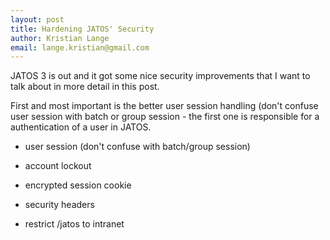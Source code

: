 ```yaml
---
layout: post
title: Hardening JATOS' Security
author: Kristian Lange
email: lange.kristian@gmail.com
---
```


JATOS 3 is out and it got some nice security improvements that I want to talk about in more detail in this post.

First and most important is the better user session handling (don't confuse user session with batch or group session - the first one is responsible for a authentication of a user in JATOS.
- user session (don't confuse with batch/group session)


- account lockout
- encrypted session cookie
- security headers
- restrict /jatos to intranet

